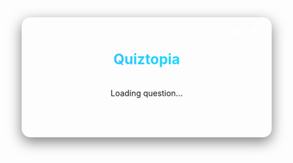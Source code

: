# <!DOCTYPE html>
<html lang="en">
<head>
  <meta charset="UTF-8" />
  <meta name="viewport" content="width=device-width, initial-scale=1.0"/>
  <title>Quiztopia</title>
  <link href="https://fonts.googleapis.com/css2?family=Poppins:wght@400;600&display=swap" rel="stylesheet"/>
  <style>
    :root {
      --primary: #2775ba;
      --correct: #2ecc71;
      --wrong: #e74c3c;
      --bg: #14141e;
      --text: #ffffff;
      --card: rgba(255,255,255,0.05);
    }

    body {
      font-family: 'Poppins', sans-serif;
      background: linear-gradient(135deg, #1f505a, #33334a);
      background-size: 400% 400%;
      animation: gradientBG 20s ease infinite;
      color: var(--text);
      margin: 0;
      padding: 20px;
      display: flex;
      justify-content: center;
      align-items: center;
      min-height: 100vh;
      transition: background 0.5s ease;
    }

    @keyframes gradientBG {
      0% {background-position: 0% 50%}
      50% {background-position: 100% 50%}
      100% {background-position: 0% 50%}
    }

    .quiz-container {
      background-color: var(--card);
      backdrop-filter: blur(10px);
      border-radius: 20px;
      padding: 30px;
      width: 100%;
      max-width: 700px;
      box-shadow: 0 10px 30px rgba(0,0,0,0.5);
      position: relative;
    }

    h1 {
      text-align: center;
      font-size: 2rem;
      margin-bottom: 20px;
      background: linear-gradient(to right, #4facfe, #00f2fe);
      -webkit-background-clip: text;
      color: transparent;
    }

    #question {
      font-size: 18px;
      margin-bottom: 20px;
      text-align: center;
      min-height: 60px;
    }

    .option-btn {
      display: block;
      width: 100%;
      background-color: rgba(255,255,255,0.1);
      color: var(--text);
      padding: 12px;
      margin: 10px 0;
      border-radius: 10px;
      font-size: 16px;
      cursor: pointer;
      border: none;
      transition: all 0.3s ease;
      text-align: left;
    }

    .option-btn:hover {
      transform: translateY(-2px);
      background-color: rgba(255,255,255,0.2);
    }

    #next-btn {
      background: var(--primary);
      color: white;
      padding: 12px 20px;
      border: none;
      border-radius: 10px;
      cursor: pointer;
      font-weight: bold;
      margin: 20px auto 0;
      display: none;
      transition: all 0.3s ease;
    }

    #next-btn:hover {
      transform: translateY(-2px);
      box-shadow: 0 5px 15px rgba(0,0,0,0.3);
    }

    #controls {
      position: absolute;
      top: 15px;
      right: 20px;
      display: flex;
      gap: 10px;
    }

    .control-btn {
      background: none;
      border: none;
      font-size: 20px;
      cursor: pointer;
      color: white;
      transition: all 0.3s ease;
    }

    .control-btn:hover {
      transform: scale(1.2);
    }

    #progress {
      text-align: center;
      font-weight: 600;
      margin-bottom: 10px;
      color: rgba(255,255,255,0.7);
    }

    .light-theme {
      background: linear-gradient(135deg, #ffffff, #cccccc);
      --text: #333333;
      --card: rgba(0,0,0,0.05);
    }

    .light-theme .option-btn {
      background-color: rgba(0,0,0,0.1);
      color: var(--text);
    }

    .light-theme .option-btn:hover {
      background-color: rgba(0,0,0,0.2);
    }

    .light-theme #progress {
      color: rgba(0,0,0,0.7);
    }

    @media (max-width: 600px) {
      .quiz-container {
        padding: 20px;
      }
      
      h1 {
        font-size: 1.5rem;
      }
      
      #question {
        font-size: 16px;
      }
    }
  </style>
</head>
<body>
  <div class="quiz-container">
    <h1>Quiztopia</h1>
    <div id="controls">
      <button id="theme-toggle" class="control-btn">🌓</button>
      <button id="sound-toggle" class="control-btn">🔊</button>
    </div>
    <div id="progress">Solved 0 of 0</div>
    <div id="question">Loading question...</div>
    <div id="options"></div>
    <button id="next-btn">Next</button>
  </div>

  <!-- Audio Elements with working sources -->
  <audio id="correct-sound" preload="auto">
    <source src="https://assets.mixkit.co/sfx/preview/mixkit-correct-answer-tone-2870.mp3" type="audio/mpeg">
  </audio>
  <audio id="wrong-sound" preload="auto">
    <source src="https://assets.mixkit.co/sfx/preview/mixkit-wrong-answer-fail-notification-946.mp3" type="audio/mpeg">
  </audio>

  <script>
    const questionEl = document.getElementById('question');
    const optionsEl = document.getElementById('options');
    const nextBtn = document.getElementById('next-btn');
    const progressEl = document.getElementById('progress');
    const soundToggle = document.getElementById('sound-toggle');
    const themeToggle = document.getElementById('theme-toggle');

    let questionPool = [];
    let currentQuestionIndex = 0;
    let totalSolved = 0;
    let isSoundOn = true;
    let isDark = true;

    // Audio elements with fallback
    const correctSound = document.getElementById('correct-sound');
    const wrongSound = document.getElementById('wrong-sound');

    // Ensure audio can play
    function playSound(sound) {
      if (!isSoundOn) return;
      
      sound.currentTime = 0; // Reset to start
      sound.play().catch(e => {
        console.log("Audio play failed:", e);
        // Fallback for browsers that block audio
        document.body.addEventListener('click', () => sound.play(), { once: true });
      });
    }

    function shuffle(array) {
      for (let i = array.length - 1; i > 0; i--) {
        const j = Math.floor(Math.random() * (i + 1));
        [array[i], array[j]] = [array[j], array[i]];
      }
      return array;
    }

    async function fetchQuestions(amount = 50) {
      try {
        const res = await fetch(`https://opentdb.com/api.php?amount=${amount}&type=multiple`);
        if (!res.ok) throw new Error('Network response was not ok');
        const data = await res.json();
        if (data.response_code !== 0) throw new Error('API returned no results');
        
        return data.results.map(q => ({
          question: decode(q.question),
          options: shuffle([...q.incorrect_answers, q.correct_answer].map(decode)),
          answer: decode(q.correct_answer)
        }));
      } catch (error) {
        console.error('Error fetching questions:', error);
        questionEl.textContent = "Failed to load questions. Please try again later.";
        return [];
      }
    }

    function decode(html) {
      const txt = document.createElement('textarea');
      txt.innerHTML = html;
      return txt.value;
    }

    function showQuestion() {
      const currentQuestion = questionPool[currentQuestionIndex];
      if (!currentQuestion) return;

      questionEl.textContent = `Q${currentQuestionIndex + 1}: ${currentQuestion.question}`;
      optionsEl.innerHTML = '';
      
      currentQuestion.options.forEach(option => {
        const btn = document.createElement('button');
        btn.className = 'option-btn';
        btn.textContent = option;
        btn.onclick = () => checkAnswer(btn, currentQuestion.answer);
        optionsEl.appendChild(btn);
      });

      nextBtn.style.display = 'none';
      updateProgress();
    }

    function checkAnswer(selectedButton, correctAnswer) {
      const allButtons = document.querySelectorAll('.option-btn');
      allButtons.forEach(btn => btn.disabled = true);
      
      if (selectedButton.textContent === correctAnswer) {
        selectedButton.style.backgroundColor = 'var(--correct)';
        selectedButton.style.color = 'white';
        playSound(correctSound);
      } else {
        selectedButton.style.backgroundColor = 'var(--wrong)';
        selectedButton.style.color = 'white';
        playSound(wrongSound);
        
        // Highlight correct answer
        allButtons.forEach(btn => {
          if (btn.textContent === correctAnswer) {
            btn.style.backgroundColor = 'var(--correct)';
            btn.style.color = 'white';
          }
        });
      }
      
      totalSolved++;
      nextBtn.style.display = 'block';
    }

    nextBtn.addEventListener('click', () => {
      currentQuestionIndex++;
      if (currentQuestionIndex >= questionPool.length - 5) {
        fetchQuestions().then(newQuestions => {
          questionPool = [...questionPool, ...newQuestions];
        });
      }
      showQuestion();
    });

    soundToggle.addEventListener('click', () => {
      isSoundOn = !isSoundOn;
      soundToggle.textContent = isSoundOn ? '🔊' : '🔇';
    });

    themeToggle.addEventListener('click', () => {
      isDark = !isDark;
      if (isDark) {
        document.body.classList.remove('light-theme');
      } else {
        document.body.classList.add('light-theme');
      }
    });

    function updateProgress() {
      progressEl.textContent = `Solved ${totalSolved} of ${currentQuestionIndex + 1}`;
    }

    // Initialize the quiz
    fetchQuestions().then(questions => {
      questionPool = questions;
      showQuestion();
    });

    // Fix for browsers that block audio autoplay
    document.body.addEventListener('click', () => {
      // Just a single interaction to unlock audio
    }, { once: true });
  </script>
</body>
</html>
